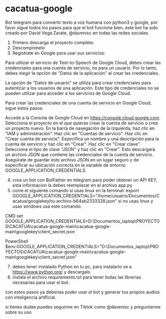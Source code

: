 # cacatua-google
Bot telegram para convertir texto a voz humana con python3 y google, por favor sigue todos los pasos para que el bot funcione bien, este bot ha sido creado por David Vega Zarate, @davenisc en todas las redes sociales.

1. Primero descarga el proyecto completo.
2. Descomprimelo
3. Registrate en Google para usar sus servicios:

Para utilizar el servicio de Text-to-Speech de Google Cloud, debes crear las credenciales para una cuenta de servicio, no para un usuario. Por lo tanto, debes elegir la opción de "Datos de la aplicación" al crear las credenciales.

La opción de "Datos de usuario" se utiliza para crear credenciales para autenticar a los usuarios de una aplicación. Este tipo de credenciales no se pueden utilizar para acceder a los servicios de Google Cloud.

Para crear las credenciales de una cuenta de servicio en Google Cloud, sigue estos pasos:

Accede a la Consola de Google Cloud en https://console.cloud.google.com.
Selecciona el proyecto en el que quieras crear la cuenta de servicio o crea un proyecto nuevo.
En la barra de navegación de la izquierda, haz clic en "IAM y administración".
Haz clic en "Cuentas de servicio".
Haz clic en "Crear cuenta de servicio".
Especifica un nombre y una descripción para la cuenta de servicio y haz clic en "Crear".
Haz clic en "Crear clave".
Selecciona el tipo de clave "JSON" y haz clic en "Crear". Esto descargará un archivo JSON que contiene las credenciales de la cuenta de servicio.
Asegúrate de guardar este archivo JSON en un lugar seguro y de especificar su ubicación correcta en la variable de entorno GOOGLE_APPLICATION_CREDENTIALS.

4. crea un bot con BotFather en telegram para poder obtener un API KEY, esta informacion la debes reemplazar en el archivo app.py
5. corre el siguiente comando si usas linux en la terminal: export GOOGLE_APPLICATION_CREDENTIALS="/home/usuario/Documentos/Cacatua/googlekey/tu-archivo-b64ab2333328.json"
si no usas linux y usas windows usa este comando:

CMD
set GOOGLE_APPLICATION_CREDENTIALS=D:\Documentos_laptop\PROYECTOS\CACATUA\cacatua-google-main\cacatua-google-main\googlekey\client_secret.json

PowerShell
$env:GOOGLE_APPLICATION_CREDENTIALS="D:\Documentos_laptop\PROYECTOS\CACATUA\cacatua-google-main\cacatua-google-main\googlekey\client_secret.json"

7. debes tener instalado Python en tu pc, para instalarlo ve a  https://www.python.org/ y descargalo
8. instala el archivo requirements.txt para tener todas las librerias necesarias para usar el bot.

con estos pasos ya deberias poder usar el bot y generar tus propios audios con inteligencia artificial.

si tienes dudas puedes seguirme en Tiktok como @davenisc y preguntarme sobre su uso


